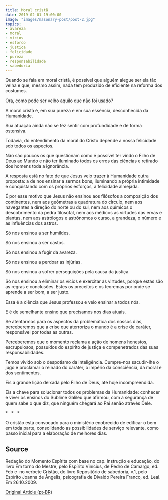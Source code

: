 ```yaml
---
title: Moral cristã
date: 2019-02-01 19:00:00
image: "images/masonary-post/post-2.jpg"
topics: 
- avareza
- moral
- vicios
- esforco
- justica
- felicidade
- pureza
- responsabilidade
- sabedoria
---
```


Quando se fala em moral cristã, é possível que alguém alegue ser ela tão velha
e que, mesmo assim, nada tem produzido de eficiente na reforma dos costumes.

Ora, como pode ser velho aquilo que não foi usado?

A moral cristã é, em sua pureza e em sua essência, desconhecida da Humanidade.

Sua atuação ainda não se fez sentir com profundidade e de forma ostensiva.

Todavia, do entendimento da moral do Cristo depende a nossa felicidade sob
todos os aspectos.

Não são poucos os que questionam como é possível ter vindo o Filho de Deus ao
Mundo e não ter iluminado todos os erros das ciências e retirado dos homens
toda a ignorância.

A resposta está no fato de que Jesus veio trazer à Humanidade outra proposta: a
de nos ensinar a sermos bons, iluminando a própria intimidade e conquistando
com os próprios esforços, a felicidade almejada.

É por esse motivo que Jesus não ensinou aos filósofos a composição dos
continentes, nem aos geômetras a quadratura do círculo, nem aos navegantes a
direção do norte ou do sul, nem aos químicos o descobrimento da pedra
filosofal, nem aos médicos as virtudes das ervas e plantas, nem aos astrólogos
e astrônomos o curso, a grandeza, o número e as influências dos astros.

Só nos ensinou a ser humildes.

Só nos ensinou a ser castos.

Só nos ensinou a fugir da avareza.

Só nos ensinou a perdoar as injúrias.

Só nos ensinou a sofrer perseguições pela causa da justiça.

Só nos ensinou a eliminar os vícios e exercitar as virtudes, porque estas são
as regras e conclusões. Estes os preceitos e os teoremas por onde se aprende a
ser bom, a ser justo.

Essa é a ciência que Jesus professou e veio ensinar a todos nós.

E é de semelhante ensino que precisamos nos dias atuais.

Se atentarmos para os aspectos da problemática dos nossos dias, perceberemos
que a crise que aterroriza o mundo é a crise de caráter, responsável por todas
as outras.

Perceberemos que o momento reclama a ação de homens honestos, escrupulosos,
possuídos do espírito de justiça e compenetrados das suas responsabilidades.

Temos vivido sob o despotismo da inteligência. Cumpre-nos sacudir-lhe o jugo e
proclamar o reinado do caráter, o império da consciência, da moral e dos
sentimentos.

Eis a grande lição deixada pelo Filho de Deus, até hoje incompreendida.

Eis a chave para solucionar todos os problemas da Humanidade: conhecer e viver
os ensinos do Sublime Galileu que afirmou, com a segurança de quem sabe o que
diz, que ninguém chegará ao Pai senão através Dele.

*   *   *

O cristão está convocado para o ministério enobrecido de edificar o bem em toda
parte, consolidando as possibilidades de serviço relevante, como passo inicial
para a elaboração de melhores dias.

## Source
Redação do Momento Espírita com base no cap. Instrução e educação, do livro
Em torno do Mestre, pelo Espírito Vinícius, de Pedro de Camargo, ed. Feb e
 no verbete Cristão, do livro Repositório de sabedoria, v.1, pelo Espírito
Joanna de Ângelis, psicografia de Divaldo Pereira Franco, ed. Leal.
Em 26.10.2009.


[Original Article (pt-BR)](http://www.momento.com.br/pt/ler_texto.php?id=360)
